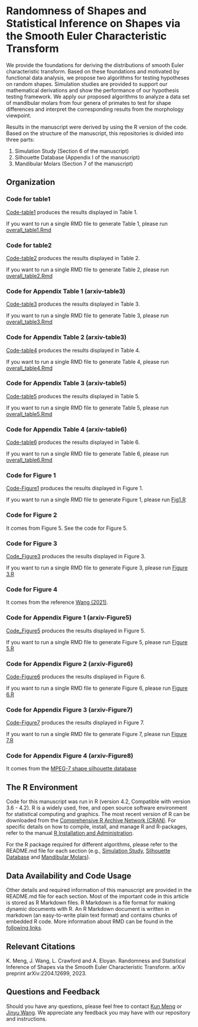 # Randomness of Shapes and Statistical Inference on Shapes via the Smooth Euler Characteristic Transform
We provide the foundations for deriving the distributions of smooth Euler characteristic transform. Based on these foundations and motivated by functional data analysis, we propose two algorithms for testing hypotheses on random shapes. Simulation studies are provided to support our mathematical derivations and show the performance of our hypothesis testing framework. We apply our proposed algorithms to analyze a data set of mandibular molars from four genera of primates to test for shape differences and interpret the corresponding results from the morphology viewpoint.

Results in the manuscript were derived by using the R version of the code. Based on the structure of the manuscript, this repositories is divided into three parts:
1. Simulation Study (Section 6 of the manuscript)
2. Silhouette Database (Appendix I of the manuscript)
3. Mandibular Molars (Section 7 of the manuscript)

## Organization

### Code for table1
[Code-table1](https://github.com/JinyuWang123/TDA/tree/main/Simulation%20Study/Code-table1) produces the results displayed in Table 1.

If you want to run a single RMD file to generate Table 1, please run [overall_table1.Rmd
](https://github.com/JinyuWang123/TDA/blob/main/Simulation%20Study/Code-table1/overall_table1.Rmd)
### Code for table2
[Code-table2](https://github.com/JinyuWang123/TDA/tree/main/Mandibular%20Molars/Code_table2) produces the results displayed in Table 2.

If you want to run a single RMD file to generate Table 2, please run [overall_table2.Rmd
](https://github.com/JinyuWang123/TDA/blob/main/Mandibular%20Molars/Code_table2/overall_table2.Rmd)
### Code for Appendix Table 1 (arxiv-table3)
[Code-table3](https://github.com/JinyuWang123/TDA/tree/main/Silhouette%20Database/Code_table3) produces the results displayed in Table 3.

If you want to run a single RMD file to generate Table 3, please run [overall_table3.Rmd
](https://github.com/JinyuWang123/TDA/blob/main/Silhouette%20Database/Code_table3/overall_table3.Rmd)
### Code for Appendix Table 2 (arxiv-table3)
[Code-table4](https://github.com/JinyuWang123/TDA/tree/main/Simulation%20Study/Code_table4) produces the results displayed in Table 4.

If you want to run a single RMD file to generate Table 4, please run [overall_table4.Rmd
](https://github.com/JinyuWang123/TDA/blob/main/Simulation%20Study/Code_table4/overall_table4.Rmd)
### Code for Appendix Table 3 (arxiv-table5)
[Code-table5](https://github.com/JinyuWang123/TDA/tree/main/Simulation%20Study/Code_table5) produces the results displayed in Table 5.

If you want to run a single RMD file to generate Table 5, please run [overall_table5.Rmd
](https://github.com/JinyuWang123/TDA/blob/main/Simulation%20Study/Code_table5/overall_table5.Rmd)
### Code for Appendix Table 4 (arxiv-table6)
[Code-table6](https://github.com/JinyuWang123/TDA/tree/main/Simulation%20Study/Code_table6) produces the results displayed in Table 6.

If you want to run a single RMD file to generate Table 6, please run [overall_table6.Rmd
](https://github.com/JinyuWang123/TDA/blob/main/Simulation%20Study/Code_table6/overall_table6.Rmd)
### Code for Figure 1
[Code-Figure1](https://github.com/JinyuWang123/TDA/tree/main/Mandibular%20Molars/Code_Figure1) produces the results displayed in Figure 1.

If you want to run a single RMD file to generate Figure 1, please run [Fig1.R
](https://github.com/JinyuWang123/TDA/blob/main/Mandibular%20Molars/Code_Figure1/Fig1.R)
### Code for Figure 2
It comes from Figure 5. See the code for Figure 5.
### Code for Figure 3
[Code_Figure3](https://github.com/JinyuWang123/TDA/tree/main/Simulation%20Study/Code_Figure3) produces the results displayed in Figure 3.

If you want to run a single RMD file to generate Figure 3, please run [Figure 3.R](https://github.com/JinyuWang123/TDA/blob/main/Simulation%20Study/Code_Figure3/Figure%203.R)
### Code for Figure 4
It comes from the reference [Wang (2021)](https://projecteuclid.org/journals/annals-of-applied-statistics/volume-15/issue-2/A-statistical-pipeline-for-identifying-physical-features-that-differentiate-classes/10.1214/20-AOAS1430.full).
### Code for Appendix Figure 1 (arxiv-Figure5)
[Code_Figure5](https://github.com/JinyuWang123/TDA/tree/main/Simulation%20Study/Code_Figure5) produces the results displayed in Figure 5.

If you want to run a single RMD file to generate Figure 5, please run [Figure 5.R
](https://github.com/JinyuWang123/TDA/blob/main/Simulation%20Study/Code_Figure5/Figure%205.R)
### Code for Appendix Figure 2 (arxiv-Figure6)
[Code-Figure6](https://github.com/JinyuWang123/TDA/tree/main/Simulation%20Study/Code_Figure6) produces the results displayed in Figure 6.

If you want to run a single RMD file to generate Figure 6, please run [Figure 6.R
](https://github.com/JinyuWang123/TDA/blob/main/Simulation%20Study/Code_Figure6/Figure%206.R)
### Code for Appendix Figure 3 (arxiv-Figure7)
[Code-Figure7](https://github.com/JinyuWang123/TDA/tree/main/Simulation%20Study/Code_Figure7) produces the results displayed in Figure 7.

If you want to run a single RMD file to generate Figure 7, please run [Figure 7.R
](https://github.com/JinyuWang123/TDA/blob/main/Simulation%20Study/Code_Figure7/Figure%207.R)
### Code for Appendix Figure 4 (arxiv-Figure8)
It comes from the [MPEG-7 shape silhouette database](https://dabi.temple.edu/external/shape/MPEG7/dataset.html)
## The R Environment
Code for this manuscript was run in R (version 4.2, Compatible with version 3.6 - 4.2). R is a widely used, free, and open source software environment for statistical computing and graphics. The most recent version of R can be downloaded from the [Comprehensive R Archive Network (CRAN)](https://cran.r-project.org/). For specific details on how to compile, install, and manage R and R-packages, refer to the manual [R Installation and Administration](https://cran.r-project.org/doc/manuals/r-release/R-admin.html).

For the R package required for different algorithms, please refer to the README.md file for each section (e.g., [Simulation Study](https://github.com/JinyuWang123/TDA/blob/main/Simulation%20Study/README.md), [Silhouette Database](https://github.com/JinyuWang123/TDA/blob/main/Silhouette%20Database/README.md) and [Mandibular Molars](https://github.com/JinyuWang123/TDA/blob/main/Mandibular%20Molars/README.md)).
## Data Availability and Code Usage
Other details and required information of this manuscript are provided in the README.md file for each section. Most of the important code in this article is stored as R Markdown files. R Markdown is a file format for making dynamic documents with R. An R Markdown document is written in markdown (an easy-to-write plain text format) and contains chunks of embedded R code. More information about RMD can be found in the [following links](https://rmarkdown.rstudio.com/articles_intro.html).
## Relevant Citations
K. Meng, J. Wang, L. Crawford and A. Eloyan. Randomness and Statistical Inference of Shapes via the Smooth Euler Characteristic Transform. arXiv preprint 	arXiv:2204.12699, 2023.
## Questions and Feedback
Should you have any questions, please feel free to contact [Kun Meng](mailto:kun_meng@brown.edu) or [Jinyu Wang](mailto:jinyu_wang@brown.edu).
We appreciate any feedback you may have with our repository and instructions.
